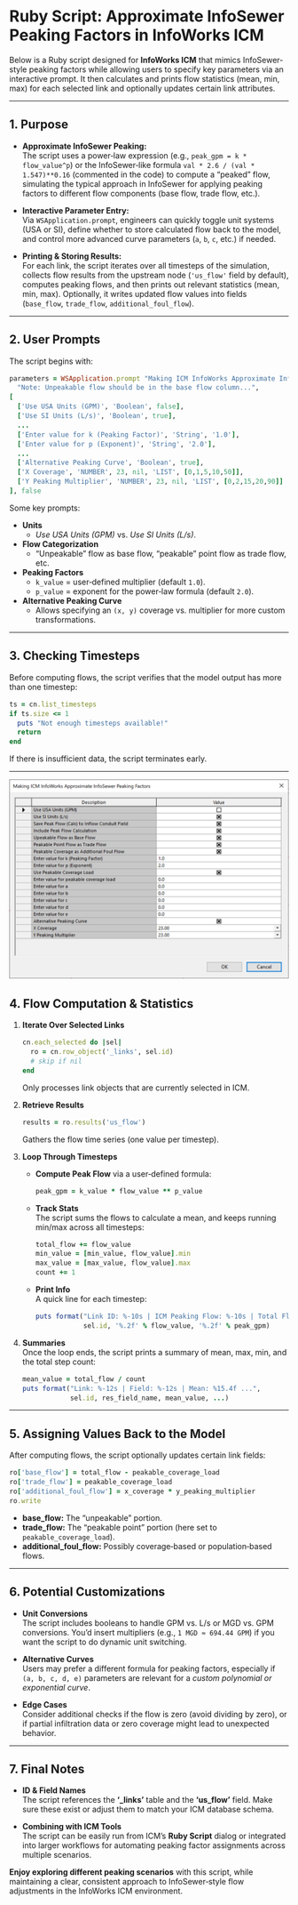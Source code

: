 # Ruby Script: Approximate InfoSewer Peaking Factors in InfoWorks ICM

Below is a Ruby script designed for **InfoWorks ICM** that mimics InfoSewer‐style peaking factors while allowing users to specify key parameters via an interactive prompt. It then calculates and prints flow statistics (mean, min, max) for each selected link and optionally updates certain link attributes.

---

## 1. Purpose

- **Approximate InfoSewer Peaking:**  
  The script uses a power‐law expression (e.g., `peak_gpm = k * flow_value^p`) or the InfoSewer‐like formula `val * 2.6 / (val * 1.547)**0.16` (commented in the code) to compute a “peaked” flow, simulating the typical approach in InfoSewer for applying peaking factors to different flow components (base flow, trade flow, etc.).

- **Interactive Parameter Entry:**  
  Via `WSApplication.prompt`, engineers can quickly toggle unit systems (USA or SI), define whether to store calculated flow back to the model, and control more advanced curve parameters (`a`, `b`, `c`, etc.) if needed.

- **Printing & Storing Results:**  
  For each link, the script iterates over all timesteps of the simulation, collects flow results from the upstream node (`'us_flow'` field by default), computes peaking flows, and then prints out relevant statistics (mean, min, max). Optionally, it writes updated flow values into fields (`base_flow`, `trade_flow`, `additional_foul_flow`).

---

## 2. User Prompts

The script begins with:

```ruby
parameters = WSApplication.prompt "Making ICM InfoWorks Approximate InfoSewer Peaking Factors\n" \
  "Note: Unpeakable flow should be in the base flow column...",
[
  ['Use USA Units (GPM)', 'Boolean', false],
  ['Use SI Units (L/s)', 'Boolean', true],
  ...
  ['Enter value for k (Peaking Factor)', 'String', '1.0'],
  ['Enter value for p (Exponent)', 'String', '2.0'],
  ...
  ['Alternative Peaking Curve', 'Boolean', true],
  ['X Coverage', 'NUMBER', 23, nil, 'LIST', [0,1,5,10,50]],
  ['Y Peaking Multiplier', 'NUMBER', 23, nil, 'LIST', [0,2,15,20,90]]
], false
```

Some key prompts:

- **Units**  
  - *Use USA Units (GPM)* vs. *Use SI Units (L/s)*.  
- **Flow Categorization**  
  - “Unpeakable” flow as base flow, “peakable” point flow as trade flow, etc.  
- **Peaking Factors**  
  - `k_value` = user‐defined multiplier (default `1.0`).  
  - `p_value` = exponent for the power‐law formula (default `2.0`).  
- **Alternative Peaking Curve**  
  - Allows specifying an `(x, y)` coverage vs. multiplier for more custom transformations.

---

## 3. Checking Timesteps

Before computing flows, the script verifies that the model output has more than one timestep:
```ruby
ts = cn.list_timesteps
if ts.size <= 1
  puts "Not enough timesteps available!"
  return
end
```
If there is insufficient data, the script terminates early.

---

![alt text](image.png)

## 4. Flow Computation & Statistics

1. **Iterate Over Selected Links**  
   ```ruby
   cn.each_selected do |sel|
     ro = cn.row_object('_links', sel.id)
     # skip if nil
   end
   ```
   Only processes link objects that are currently selected in ICM.

2. **Retrieve Results**  
   ```ruby
   results = ro.results('us_flow')
   ```
   Gathers the flow time series (one value per timestep).

3. **Loop Through Timesteps**  
   - **Compute Peak Flow** via a user‐defined formula:
     ```ruby
     peak_gpm = k_value * flow_value ** p_value
     ```
   - **Track Stats**  
     The script sums the flows to calculate a mean, and keeps running min/max across all timesteps:
     ```ruby
     total_flow += flow_value
     min_value = [min_value, flow_value].min
     max_value = [max_value, flow_value].max
     count += 1
     ```
   - **Print Info**  
     A quick line for each timestep:
     ```ruby
     puts format("Link ID: %-10s | ICM Peaking Flow: %-10s | Total Flow GPM: %-10s", 
                 sel.id, '%.2f' % flow_value, '%.2f' % peak_gpm)
     ```

4. **Summaries**  
   Once the loop ends, the script prints a summary of mean, max, min, and the total step count:
   ```ruby
   mean_value = total_flow / count
   puts format("Link: %-12s | Field: %-12s | Mean: %15.4f ...",
               sel.id, res_field_name, mean_value, ...)
   ```

---


## 5. Assigning Values Back to the Model

After computing flows, the script optionally updates certain link fields:
```ruby
ro['base_flow'] = total_flow - peakable_coverage_load
ro['trade_flow'] = peakable_coverage_load
ro['additional_foul_flow'] = x_coverage * y_peaking_multiplier
ro.write
```
- **base_flow:** The “unpeakable” portion.  
- **trade_flow:** The “peakable point” portion (here set to `peakable_coverage_load`).  
- **additional_foul_flow:** Possibly coverage‐based or population‐based flows.

---

## 6. Potential Customizations

- **Unit Conversions**  
  The script includes booleans to handle GPM vs. L/s or MGD vs. GPM conversions. You’d insert multipliers (e.g., `1 MGD ≈ 694.44 GPM`) if you want the script to do dynamic unit switching.

- **Alternative Curves**  
  Users may prefer a different formula for peaking factors, especially if `(a, b, c, d, e)` parameters are relevant for a *custom polynomial or exponential curve*.

- **Edge Cases**  
  Consider additional checks if the flow is zero (avoid dividing by zero), or if partial infiltration data or zero coverage might lead to unexpected behavior.

---

## 7. Final Notes

- **ID & Field Names**  
  The script references the **‘_links’** table and the **‘us_flow’** field. Make sure these exist or adjust them to match your ICM database schema.

- **Combining with ICM Tools**  
  The script can be easily run from ICM’s **Ruby Script** dialog or integrated into larger workflows for automating peaking factor assignments across multiple scenarios.

**Enjoy exploring different peaking scenarios** with this script, while maintaining a clear, consistent approach to InfoSewer‐style flow adjustments in the InfoWorks ICM environment.